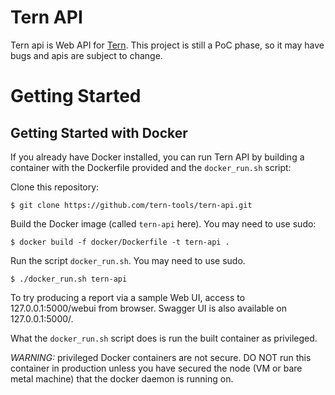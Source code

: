 # Tern API

Tern api is Web API for [Tern](https://github.com/tern-tools/tern). 
This project is still a PoC phase, so it may have bugs and apis are subject to change.

# Getting Started

## Getting Started with Docker
If you already have Docker installed, you can run Tern API by building a container with the Dockerfile provided and the `docker_run.sh` script:

Clone this repository:
```
$ git clone https://github.com/tern-tools/tern-api.git
```

Build the Docker image (called `tern-api` here). You may need to use sudo:
```
$ docker build -f docker/Dockerfile -t tern-api .
```

Run the script `docker_run.sh`. You may need to use sudo.

```
$ ./docker_run.sh tern-api
```

To try producing a report via a sample Web UI, access to 127.0.0.1:5000/webui from browser.
Swagger UI is also available on 127.0.0.1:5000/.

What the `docker_run.sh` script does is run the built container as privileged.

*WARNING:* privileged Docker containers are not secure. DO NOT run this container in production unless you have secured the node (VM or bare metal machine) that the docker daemon is running on.

